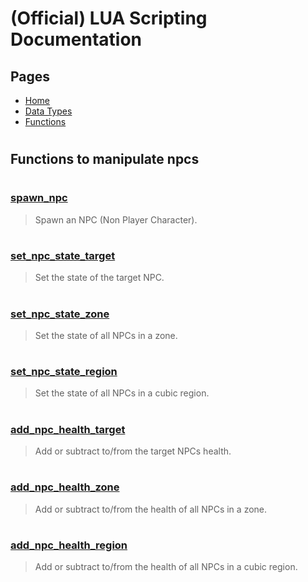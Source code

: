 
# (Official) LUA Scripting Documentation

## Pages
- [Home](../../index)
- [Data Types](../data-types)
- [Functions](../functions)

#
## Functions to manipulate npcs
#
### [spawn_npc](NPCs/spawn_npc)
> Spawn an NPC (Non Player Character).
#
### [set_npc_state_target](NPCs/set_npc_state_target)
> Set the state of the target NPC.
#
### [set_npc_state_zone](NPCs/set_npc_state_zone)
> Set the state of all NPCs in a zone.
#
### [set_npc_state_region](NPCs/set_npc_state_region)
> Set the state of all NPCs in a cubic region.
#
### [add_npc_health_target](NPCs/add_npc_health_target)
> Add or subtract to/from the target NPCs health.
#
### [add_npc_health_zone](NPCs/add_npc_health_zone)
> Add or subtract to/from the health of all NPCs in a zone.
#
### [add_npc_health_region](NPCs/add_npc_health_region)
> Add or subtract to/from the health of all NPCs in a cubic region.
#
